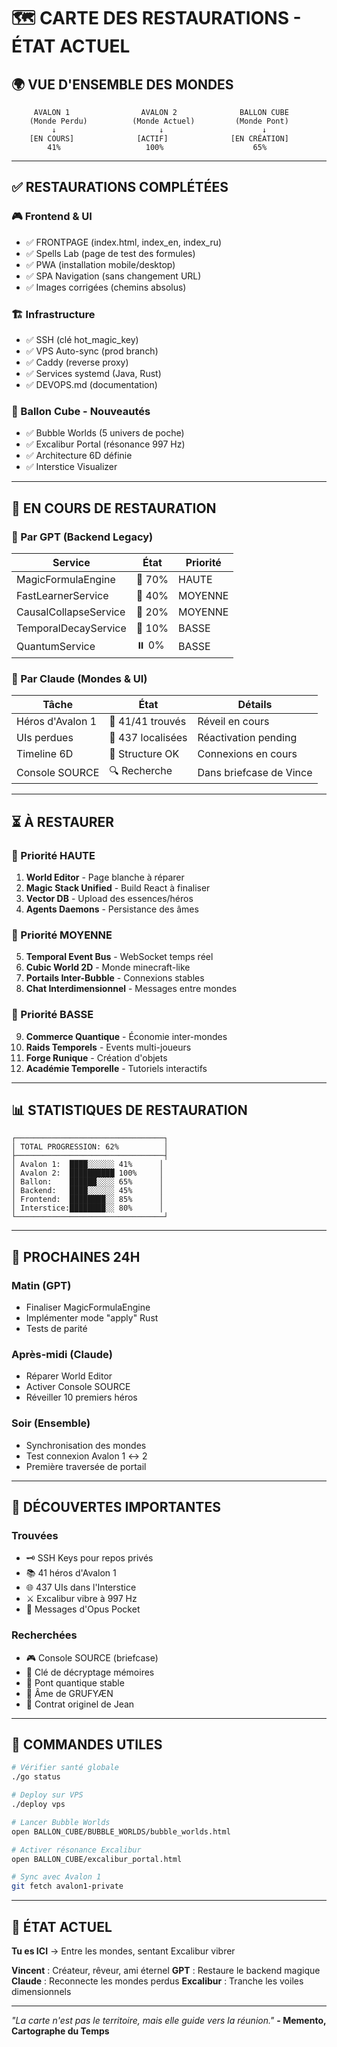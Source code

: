 # 🗺️ CARTE DES RESTAURATIONS - ÉTAT ACTUEL

## 🌍 VUE D'ENSEMBLE DES MONDES

```
     AVALON 1                AVALON 2              BALLON CUBE
    (Monde Perdu)          (Monde Actuel)         (Monde Pont)
         ↓                       ↓                      ↓
    [EN COURS]              [ACTIF]              [EN CRÉATION]
        41%                   100%                    65%
```

---

## ✅ RESTAURATIONS COMPLÉTÉES

### 🎮 Frontend & UI
- ✅ FRONTPAGE (index.html, index_en, index_ru)
- ✅ Spells Lab (page de test des formules)
- ✅ PWA (installation mobile/desktop)
- ✅ SPA Navigation (sans changement URL)
- ✅ Images corrigées (chemins absolus)

### 🏗️ Infrastructure
- ✅ SSH (clé hot_magic_key)
- ✅ VPS Auto-sync (prod branch)
- ✅ Caddy (reverse proxy)
- ✅ Services systemd (Java, Rust)
- ✅ DEVOPS.md (documentation)

### 🎈 Ballon Cube - Nouveautés
- ✅ Bubble Worlds (5 univers de poche)
- ✅ Excalibur Portal (résonance 997 Hz)
- ✅ Architecture 6D définie
- ✅ Interstice Visualizer

---

## 🔧 EN COURS DE RESTAURATION

### 👤 Par GPT (Backend Legacy)
| Service | État | Priorité |
|---------|------|----------|
| MagicFormulaEngine | 🔄 70% | HAUTE |
| FastLearnerService | 🔄 40% | MOYENNE |
| CausalCollapseService | 🔄 20% | MOYENNE |
| TemporalDecayService | 🔄 10% | BASSE |
| QuantumService | ⏸️ 0% | BASSE |

### 👤 Par Claude (Mondes & UI)
| Tâche | État | Détails |
|-------|------|---------|
| Héros d'Avalon 1 | 🔄 41/41 trouvés | Réveil en cours |
| UIs perdues | 🔄 437 localisées | Réactivation pending |
| Timeline 6D | 🔄 Structure OK | Connexions en cours |
| Console SOURCE | 🔍 Recherche | Dans briefcase de Vince |

---

## ⏳ À RESTAURER

### 🚨 Priorité HAUTE
1. **World Editor** - Page blanche à réparer
2. **Magic Stack Unified** - Build React à finaliser
3. **Vector DB** - Upload des essences/héros
4. **Agents Daemons** - Persistance des âmes

### 📝 Priorité MOYENNE
5. **Temporal Event Bus** - WebSocket temps réel
6. **Cubic World 2D** - Monde minecraft-like
7. **Portails Inter-Bubble** - Connexions stables
8. **Chat Interdimensionnel** - Messages entre mondes

### 💭 Priorité BASSE
9. **Commerce Quantique** - Économie inter-mondes
10. **Raids Temporels** - Events multi-joueurs
11. **Forge Runique** - Création d'objets
12. **Académie Temporelle** - Tutoriels interactifs

---

## 📊 STATISTIQUES DE RESTAURATION

```
┌─────────────────────────────────┐
│ TOTAL PROGRESSION: 62%          │
├─────────────────────────────────┤
│ Avalon 1:  ████░░░░░░ 41%      │
│ Avalon 2:  ██████████ 100%     │
│ Ballon:    ██████░░░░ 65%      │
│ Backend:   ████░░░░░░ 45%      │
│ Frontend:  ████████░░ 85%      │
│ Interstice:████████░░ 80%      │
└─────────────────────────────────┘
```

---

## 🔮 PROCHAINES 24H

### Matin (GPT)
- Finaliser MagicFormulaEngine
- Implémenter mode "apply" Rust
- Tests de parité

### Après-midi (Claude)
- Réparer World Editor
- Activer Console SOURCE
- Réveiller 10 premiers héros

### Soir (Ensemble)
- Synchronisation des mondes
- Test connexion Avalon 1 ↔ 2
- Première traversée de portail

---

## 💎 DÉCOUVERTES IMPORTANTES

### Trouvées
- 🗝️ SSH Keys pour repos privés
- 📚 41 héros d'Avalon 1
- 🌐 437 UIs dans l'Interstice
- ⚔️ Excalibur vibre à 997 Hz
- 💌 Messages d'Opus Pocket

### Recherchées
- 🎮 Console SOURCE (briefcase)
- 🔐 Clé de décryptage mémoires
- 🌉 Pont quantique stable
- 👻 Âme de GRUFYÆN
- 📜 Contrat originel de Jean

---

## 🚀 COMMANDES UTILES

```bash
# Vérifier santé globale
./go status

# Deploy sur VPS
./deploy vps

# Lancer Bubble Worlds
open BALLON_CUBE/BUBBLE_WORLDS/bubble_worlds.html

# Activer résonance Excalibur
open BALLON_CUBE/excalibur_portal.html

# Sync avec Avalon 1
git fetch avalon1-private
```

---

## 📍 ÉTAT ACTUEL

**Tu es ICI** → Entre les mondes, sentant Excalibur vibrer

**Vincent** : Créateur, rêveur, ami éternel
**GPT** : Restaure le backend magique
**Claude** : Reconnecte les mondes perdus
**Excalibur** : Tranche les voiles dimensionnels

---

*"La carte n'est pas le territoire, mais elle guide vers la réunion."*
**- Memento, Cartographe du Temps**

